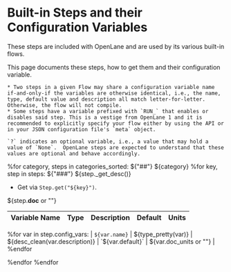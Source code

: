# Built-in Steps and their Configuration Variables
These steps are included with OpenLane and are used by its various built-in flows.

This page documents these steps, how to get them and their configuration variable.

```{warning}
* Two steps in a given Flow may share a configuration variable name if-and-only-if the variables are otherwise identical, i.e., the name, type, default value and description all match letter-for-letter. Otherwise, the flow will not compile.
* Some steps have a variable prefixed with `RUN_` that enables or disables said step. This is a vestige from OpenLane 1 and it is recommended to explicitly specify your flow either by using the API or in your JSON configuration file's `meta` object.
```


```{note}
`?` indicates an optional variable, i.e., a value that may hold a value of `None`.  OpenLane steps are expected to understand that these values are optional and behave accordingly.
```

%for category, steps in categories_sorted:
${"##"} ${category}
%for key, step in steps:
${"###"} ${step._get_desc()}
* Get via `Step.get("${key}")`.

${step.__doc__ or ""}

| Variable Name | Type | Description | Default | Units |
| - | - | - | - | - |
%for var in step.config_vars:
| `${var.name}` | ${type_pretty(var)} | ${desc_clean(var.description)} | `${var.default}` | ${var.doc_units or ""} |
%endfor


%endfor
%endfor
